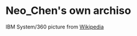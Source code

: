 # Neo_Chen's own archiso

IBM System/360 picture from [Wikipedia](https://en.wikipedia.org/wiki/File:IBM_System360_Model_30.jpg)
